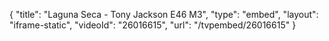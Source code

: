 {
    "title": "Laguna Seca - Tony Jackson E46 M3",
    "type": "embed",
    "layout": "iframe-static",
    "videoId": "26016615",
    "url": "\/tvpembed\/26016615"
}
